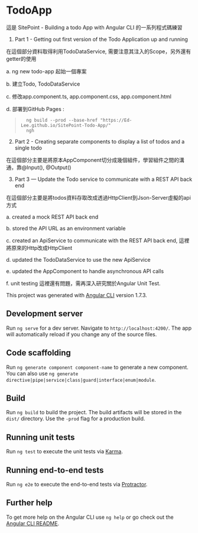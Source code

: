 # TodoApp

這是 SitePoint - Building a todo App with Angular CLI 的一系列程式碼練習

1. Part 1 - Getting out first version of the Todo Application up and running

  在這個部分資料取得利用TodoDataService, 需要注意其注入的Scope，另外還有getter的使用
  
  a. ng new todo-app 起始一個專案
  	
  b. 建立Todo, TodoDataService
  	
  c. 修改app.component.ts, app.component.css, app.component.html
  
  d. 部署到GitHub Pages :
>   	ng build --prod --base-href "https://Ed-Lee.github.io/SitePoint-Todo-App/"
> 		ngh


2. Part 2 - Creating separate components to display a list of todos and a single todo

  在這個部分主要是將原本AppComponent切分成幾個組件，學習組件之間的溝通，靠@Input(), @Output()
  
3. Part 3 — Update the Todo service to communicate with a REST API back end

  在這個部分主要是將todos資料存取改成透過HttpClient到Json-Server虛擬的api方式
  
  a. created a mock REST API back end
  
  b. stored the API URL as an environment variable
  
  c. created an ApiService to communicate with the REST API back end, 這裡將原來的Http改成HttpClient
  
  d. updated the TodoDataService to use the new ApiService
  
  e. updated the AppComponent to handle asynchronous API calls
  
  f. unit testing 這裡還有問題，需再深入研究關於Angular Unit Test.

  
  	
  

This project was generated with [Angular CLI](https://github.com/angular/angular-cli) version 1.7.3.

## Development server

Run `ng serve` for a dev server. Navigate to `http://localhost:4200/`. The app will automatically reload if you change any of the source files.

## Code scaffolding

Run `ng generate component component-name` to generate a new component. You can also use `ng generate directive|pipe|service|class|guard|interface|enum|module`.

## Build

Run `ng build` to build the project. The build artifacts will be stored in the `dist/` directory. Use the `-prod` flag for a production build.

## Running unit tests

Run `ng test` to execute the unit tests via [Karma](https://karma-runner.github.io).

## Running end-to-end tests

Run `ng e2e` to execute the end-to-end tests via [Protractor](http://www.protractortest.org/).

## Further help

To get more help on the Angular CLI use `ng help` or go check out the [Angular CLI README](https://github.com/angular/angular-cli/blob/master/README.md).
